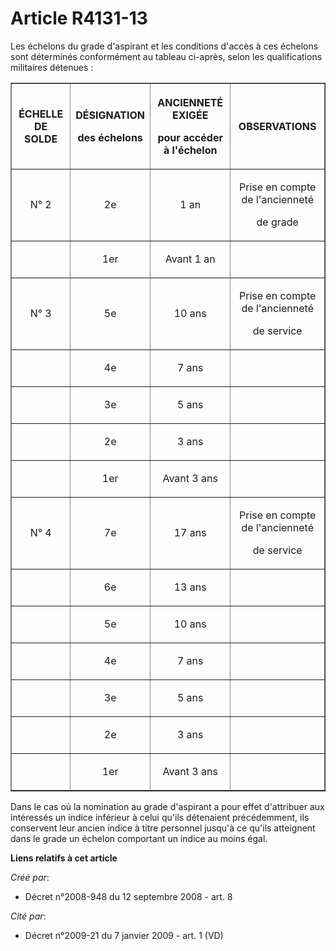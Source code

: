 # Article R4131-13

Les échelons du grade d'aspirant et les conditions d'accès à ces échelons sont déterminés conformément au tableau ci-après,
selon les qualifications militaires détenues : 

<table border="1">
  <tbody>
    <tr>
      <th>

ÉCHELLE DE SOLDE 

</th>
      <th>

DÉSIGNATION 

des échelons 

</th>
      <th>

ANCIENNETÉ EXIGÉE 

pour accéder à l'échelon 

</th>
      <th>

OBSERVATIONS 

</th>
    </tr>
    <tr>
      <td align="center">

N° 2 

</td>
      <td align="center">

2e 

</td>
      <td align="center">

1 an 

</td>
      <td align="center">

Prise en compte de l'ancienneté 

de grade 

</td>
    </tr>
    <tr>
      <td align="center">

</td>
      <td align="center">

1er 

</td>
      <td align="center">

Avant 1 an 

</td>
      <td align="center">

</td>
    </tr>
    <tr>
      <td align="center">

N° 3 

</td>
      <td align="center">

5e 

</td>
      <td align="center">

10 ans 

</td>
      <td align="center">

Prise en compte de l'ancienneté 

de service 

</td>
    </tr>
    <tr>
      <td align="center">

</td>
      <td align="center">

4e 

</td>
      <td align="center">

7 ans 

</td>
      <td align="center">

</td>
    </tr>
    <tr>
      <td align="center">

</td>
      <td align="center">

3e 

</td>
      <td align="center">

5 ans 

</td>
      <td align="center">

</td>
    </tr>
    <tr>
      <td align="center">

</td>
      <td align="center">

2e 

</td>
      <td align="center">

3 ans 

</td>
      <td align="center">

</td>
    </tr>
    <tr>
      <td align="center">

</td>
      <td align="center">

1er 

</td>
      <td align="center">

Avant 3 ans 

</td>
      <td align="center">

</td>
    </tr>
    <tr>
      <td align="center">

N° 4 

</td>
      <td align="center">

7e 

</td>
      <td align="center">

17 ans 

</td>
      <td align="center">

Prise en compte de l'ancienneté 

de service 

</td>
    </tr>
    <tr>
      <td align="center">

</td>
      <td align="center">

6e 

</td>
      <td align="center">

13 ans 

</td>
      <td align="center">

</td>
    </tr>
    <tr>
      <td align="center">

</td>
      <td align="center">

5e 

</td>
      <td align="center">

10 ans 

</td>
      <td align="center">

</td>
    </tr>
    <tr>
      <td align="center">

</td>
      <td align="center">

4e 

</td>
      <td align="center">

7 ans 

</td>
      <td align="center">

</td>
    </tr>
    <tr>
      <td align="center">

</td>
      <td align="center">

3e 

</td>
      <td align="center">

5 ans 

</td>
      <td align="center">

</td>
    </tr>
    <tr>
      <td align="center">

</td>
      <td align="center">

2e 

</td>
      <td align="center">

3 ans 

</td>
      <td align="center">

</td>
    </tr>
    <tr>
      <td align="center">

</td>
      <td align="center">

1er 

</td>
      <td align="center">

Avant 3 ans 

</td>
      <td align="center">

</td>
    </tr>
  </tbody>
</table>

Dans le cas où la nomination au grade d'aspirant a pour effet d'attribuer aux intéressés un indice inférieur à celui qu'ils
détenaient précédemment, ils conservent leur ancien indice à titre personnel jusqu'à ce qu'ils atteignent dans le grade un
échelon comportant un indice au moins égal.

**Liens relatifs à cet article**

_Créé par_:

  - Décret n°2008-948 du 12 septembre 2008 - art. 8

_Cité par_:

  - Décret n°2009-21 du 7 janvier 2009 - art. 1 (VD)
